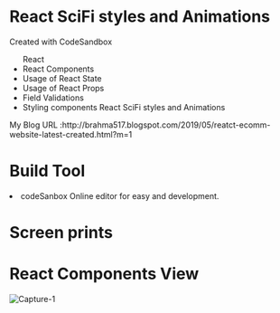 # React SciFi styles and Animations
Created with CodeSandbox

<ul> React 
<li> React Components</li>
<li> Usage of React State</li>
<li> Usage of React Props</li>
<li> Field Validations</li>
<li> Styling components React SciFi styles and Animations</li>
</ul>
My Blog URL :http://brahma517.blogspot.com/2019/05/reatct-ecomm-website-latest-created.html?m=1


  
  # Build Tool
  <li> codeSanbox Online editor for easy and development.</li>
  
   # Screen prints 
  # React Components View
  ![Capture-1](https://github.com/Brahmaiah-Rayalla/Reatct-Ecomm-Website-1/blob/master/screenprint.jpeg)


  
  

  

  
 
  
  
  


  
